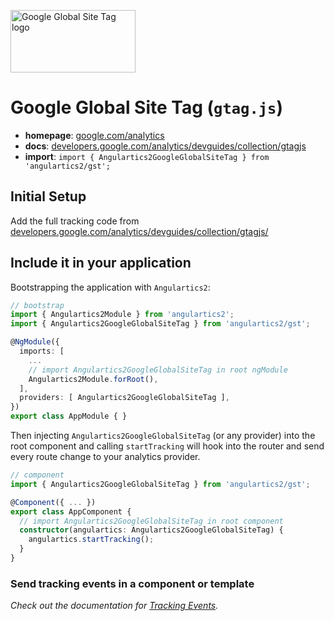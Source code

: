 <img 
    src="../../../assets/svg/gtm.svg" 
    alt="Google Global Site Tag logo"
    height="100px"
    width="200px" />

# Google Global Site Tag (`gtag.js`)

* __homepage__: [google.com/analytics](https://marketingplatform.google.com/about/analytics/)
* __docs__: [developers.google.com/analytics/devguides/collection/gtagjs](https://developers.google.com/analytics/devguides/collection/gtagjs/)
* __import__: `import { Angulartics2GoogleGlobalSiteTag } from 'angulartics2/gst';`

## Initial Setup

Add the full tracking code from [developers.google.com/analytics/devguides/collection/gtagjs/](https://developers.google.com/analytics/devguides/collection/gtagjs/)

## Include it in your application

Bootstrapping the application with ```Angulartics2```:

```ts
// bootstrap
import { Angulartics2Module } from 'angulartics2';
import { Angulartics2GoogleGlobalSiteTag } from 'angulartics2/gst';

@NgModule({
  imports: [
    ...
    // import Angulartics2GoogleGlobalSiteTag in root ngModule
    Angulartics2Module.forRoot(),
  ],
  providers: [ Angulartics2GoogleGlobalSiteTag ],
})
export class AppModule { }
```

Then injecting `Angulartics2GoogleGlobalSiteTag` (or any provider) into the root
component and calling `startTracking` will hook into the router and send every route
change to your analytics provider.

```ts
// component
import { Angulartics2GoogleGlobalSiteTag } from 'angulartics2/gst';

@Component({ ... })
export class AppComponent {
  // import Angulartics2GoogleGlobalSiteTag in root component
  constructor(angulartics: Angulartics2GoogleGlobalSiteTag) {
    angulartics.startTracking();
  }
}
```

### Send tracking events in a component or template

_Check out the documentation for [Tracking Events](https://github.com/angulartics/angulartics2/wiki/Tracking-Events)._
